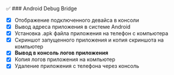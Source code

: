 :white_check_mark: ### Android Debug Bridge

- [X] Отображение подключенного девайса в консоли
- [X] Вывод адреса приложения в системе Android
- [X] Установка .apk файла приложения на телефон с компьютера
- [X] Скриншот запущенного приложения и копия скриншота на компьютер 
- [X] __Вывод в консоль логов приложения__
- [X] Копия логов приложения на компьютер
- [X] Удаление приложения с телефона через консоль
